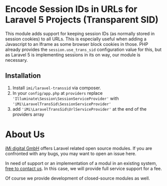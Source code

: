 Encode Session IDs in URLs for Laravel 5 Projects (Transparent SID)
===================================================================

This module adds support for keeping session IDs (as normally stored in session cookies) to all URLs.
This is especially useful when adding a Javascript to an Iframe as some browser block cookies in those.
PHP already provides the `session.use_trans_sid` configuration value for this, but as Laravel 5 is implementing sessions in its on way, our module is necessary.

Installation
------------

1. Install `imi/laravel-transsid` via composer.
2. In your `config/app.php` at `providers` replace 
    `'Illuminate\Session\SessionServiceProvider'` with `'iMi\LaravelTransSid\SessionServiceProvider'` 
3. add `'iMi\LaravelTransSid\UrlServiceProvider'` at the end of the providers array

About Us
========

[iMi digital GmbH](http://www.imi.de/) offers Laravel related open source modules. If you are confronted with any bugs, you may want to open an issue here.

In need of support or an implementation of a modul in an existing system, [free to contact us](mailto:digital@iMi.de). In this case, we will provide full service support for a fee.

Of course we provide development of closed-source modules as well.
